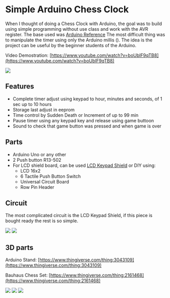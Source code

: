 # Simple Arduino Chess Clock

When I thought of doing a Chess Clock with Arduino, the goal was to build using simple programming without use class and work with the AVR register. The base used was [Arduino Reference](https://www.arduino.cc/reference/en/) The most difficult thing was to manipulate the timer using only the Arduino millis (). The idea is the project can be useful by the beginner students of the Arduino.

Video Demostration: [https://www.youtube.com/watch?v=boUblF9qTB8](https://www.youtube.com/watch?v=boUblF9qTB8)

<img src="https://github.com/naldin/ArduinoChessClock/raw/master/IMG_0230.JPG" />

## Features

* Complete timer adjust using keypad to hour, minutes and seconds, of 1 sec up to 10 hours
* Storage last adjust in eeprom
* Time control by Sudden Death or Increment of up to 99 min
* Pause timer using any keypad key and release using game buttoon
* Sound to check that game button was pressed and when game is over

## Parts

* Arduino Uno or any other
* 2 Push button R13-502
* For LCD shield board, can be used [LCD Keypad Shield](https://www.dfrobot.com/wiki/index.php/Arduino_LCD_KeyPad_Shield_(SKU:_DFR0009)) or DIY using:
  * LCD 16x2
  * 6 Tactile Push Button Switch
  * Universal Circuit Board
  * Row Pin Header

## Circuit

The most complicated circuit is the LCD Keypad Shield, if this piece is bought ready the rest is so simple.

<img src="https://github.com/naldin/ArduinoChessClock/raw/master/schematics.png" />
<img src="https://github.com/naldin/ArduinoChessClock/raw/master/schematic_Keypad_Shield.png" />

## 3D parts

Arduino Stand: [https://www.thingiverse.com/thing:3043109](https://www.thingiverse.com/thing:3043109)

Bauhaus Chess Set: [https://www.thingiverse.com/thing:2161468](https://www.thingiverse.com/thing:2161468)

<img src="https://github.com/naldin/ArduinoChessClock/raw/master/IMG_0231.JPG" />
<img src="https://github.com/naldin/ArduinoChessClock/raw/master/IMG_0233.JPG" />
<img src="https://github.com/naldin/ArduinoChessClock/raw/master/IMG_0029.JPG" />
